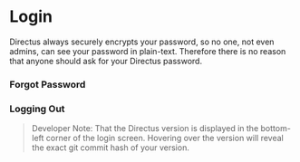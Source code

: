 # Login
Directus always securely encrypts your password, so no one, not even admins, can see your password in plain-text. Therefore there is no reason that anyone should ask for your Directus password.

### Forgot Password

### Logging Out

> Developer Note: That the Directus version is displayed in the bottom-left corner of the login screen. Hovering over the version will reveal the exact git commit hash of your version.
